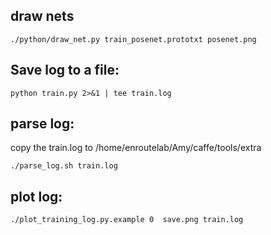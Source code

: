 ## draw nets
```
./python/draw_net.py train_posenet.prototxt posenet.png
```

## Save log to a file:
```
python train.py 2>&1 | tee train.log
```

## parse log:
copy the train.log to /home/enroutelab/Amy/caffe/tools/extra
```
./parse_log.sh train.log
```

## plot log:
```
./plot_training_log.py.example 0  save.png train.log
```
